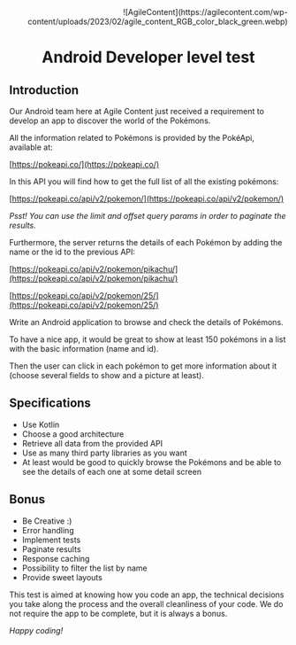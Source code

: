 <div align="end">  ![AgileContent](https://agilecontent.com/wp-content/uploads/2023/02/agile_content_RGB_color_black_green.webp) </div>

# <div align="center"> Android Developer level test </div>
## **Introduction**

Our Android team here at Agile Content just received a requirement to develop an app to 
discover the world of the  Pokémons.

All the information related to Pokémons  is provided by the  PokéApi, available at:

[https://pokeapi.co/](https://pokeapi.co/) 

In this API you will find how to get the full list of all the existing pokémons: 

[https://pokeapi.co/api/v2/pokemon/](https://pokeapi.co/api/v2/pokemon/)

*Psst! You can use the limit and offset query params in order to paginate the results.*


 
Furthermore, the server returns the details of each Pokémon by adding the name or the id to 
the previous API: 

[https://pokeapi.co/api/v2/pokemon/pikachu/](https://pokeapi.co/api/v2/pokemon/pikachu/)

[https://pokeapi.co/api/v2/pokemon/25/](https://pokeapi.co/api/v2/pokemon/25/)
 
Write an Android application to browse and check the details of Pokémons.

To have a nice app, it would be great to show at least 150 pokémons in a list with the basic 
information (name and id).  

Then the user can click in each pokémon to get more information about it (choose several fields 
to show and a picture at least).



## **Specifications**

- Use Kotlin
- Choose a good architecture
- Retrieve all data from the provided API
- Use as many third party libraries as you want
- At least would be good to quickly browse the Pokémons and be able to see the details of each one at some detail screen

## **Bonus**
- Be Creative :)
- Error handling
- Implement tests
- Paginate results
- Response caching
- Possibility to filter the list by name
- Provide sweet layouts


This test is aimed at knowing how you  code an app, the technical decisions you  take along the process  and the overall cleanliness of your code. We do not require the app to be complete, but  it is always a bonus. 

*Happy coding!*
